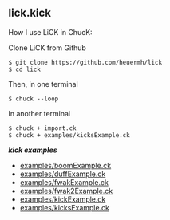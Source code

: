 lick.kick
---

How I use LiCK in ChucK:

Clone LiCK from Github

    $ git clone https://github.com/heuermh/lick
    $ cd lick

Then, in one terminal

    $ chuck --loop

In another terminal

    $ chuck + import.ck
    $ chuck + examples/kicksExample.ck


___kick examples___

 * [examples/boomExample.ck](https://github.com/heuermh/lick/blob/master/examples/boomExample.ck)
 * [examples/duffExample.ck](https://github.com/heuermh/lick/blob/master/examples/duffExample.ck)
 * [examples/fwakExample.ck](https://github.com/heuermh/lick/blob/master/examples/fwakExample.ck)
 * [examples/fwak2Example.ck](https://github.com/heuermh/lick/blob/master/examples/fwak2Example.ck)
 * [examples/kickExample.ck](https://github.com/heuermh/lick/blob/master/examples/kickExample.ck)
 * [examples/kicksExample.ck](https://github.com/heuermh/lick/blob/master/examples/kicksExample.ck)

